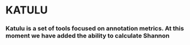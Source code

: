 # KATULU

### Katulu is a set of tools focused on annotation metrics. At this moment we have added the ability to calculate Shannon 
